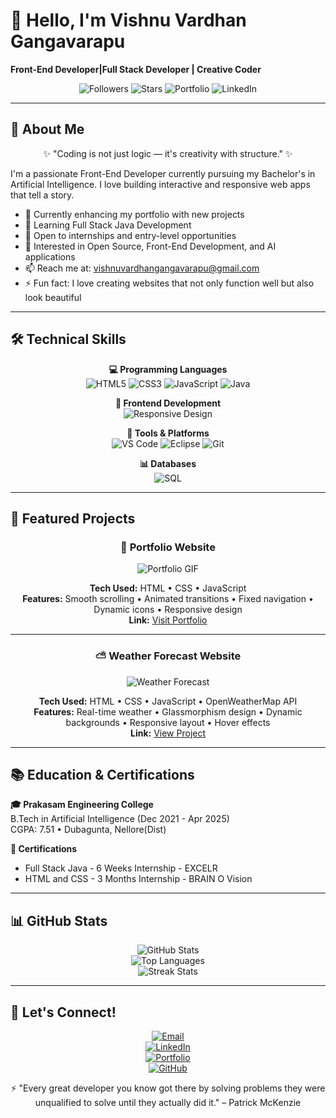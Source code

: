 # 👋 Hello, I'm Vishnu Vardhan Gangavarapu
**Front-End Developer|Full Stack Developer | Creative Coder**

<div align="center">

![Followers](https://img.shields.io/github/followers/vishnuvardhan-2004?label=Follow&style=for-the-badge&color=blue)
![Stars](https://img.shields.io/github/stars/vishnuvardhan-2004?style=for-the-badge&color=gold)
![Portfolio](https://img.shields.io/badge/Portfolio-Visit%20Now-green?style=for-the-badge)
![LinkedIn](https://img.shields.io/badge/LinkedIn-Connect%20With%20Me-blue?style=for-the-badge)

</div>

---

## 🎯 About Me
<div align="center">

✨ "Coding is not just logic — it's creativity with structure." ✨

</div>

I'm a passionate Front-End Developer currently pursuing my Bachelor's in Artificial Intelligence. I love building interactive and responsive web apps that tell a story.  

- 🔭 Currently enhancing my portfolio with new projects  
- 🌱 Learning Full Stack Java Development  
- 💼 Open to internships and entry-level opportunities  
- 💬 Interested in Open Source, Front-End Development, and AI applications  
- 📫 Reach me at: [vishnuvardhangangavarapu@gmail.com](mailto:vishnuvardhangangavarapu@gmail.com)  
- ⚡ Fun fact: I love creating websites that not only function well but also look beautiful  

---

## 🛠 Technical Skills

<div align="center">

**💻 Programming Languages**  
![HTML5](https://img.shields.io/badge/HTML5-E34F26?style=for-the-badge&logo=html5&logoColor=white)
![CSS3](https://img.shields.io/badge/CSS3-1572B6?style=for-the-badge&logo=css3&logoColor=white)
![JavaScript](https://img.shields.io/badge/JavaScript-F7DF1E?style=for-the-badge&logo=javascript&logoColor=black)
![Java](https://img.shields.io/badge/Java-ED8B00?style=for-the-badge&logo=java&logoColor=white)

**🎨 Frontend Development**  
![Responsive Design](https://img.shields.io/badge/Responsive_Design-Expert-green?style=for-the-badge)

**🔧 Tools & Platforms**  
![VS Code](https://img.shields.io/badge/VS_Code-007ACC?style=for-the-badge&logo=visual-studio-code&logoColor=white)
![Eclipse](https://img.shields.io/badge/Eclipse-2C2255?style=for-the-badge&logo=eclipse&logoColor=white)
![Git](https://img.shields.io/badge/Git-F05032?style=for-the-badge&logo=git&logoColor=white)

**📊 Databases**  
![SQL](https://img.shields.io/badge/SQL-4479A1?style=for-the-badge&logo=mysql&logoColor=white)

</div>

---

## 🚀 Featured Projects

<div align="center">

### 🌟 Portfolio Website
![Portfolio GIF](https://media.giphy.com/media/xT9IgzoKnwFNmISR8I/giphy.gif)

**Tech Used:** HTML • CSS • JavaScript  
**Features:** Smooth scrolling • Animated transitions • Fixed navigation • Dynamic icons • Responsive design  
**Link:** [Visit Portfolio](https://vishnuvardhan-2004.github.io/Portfolio/)

---

### ⛅ Weather Forecast Website
![Weather Forecast](https://raw.githubusercontent.com/alexkowsik/react-weather-app/master/src/images/screenshot.png)

**Tech Used:** HTML • CSS • JavaScript • OpenWeatherMap API  
**Features:** Real-time weather • Glassmorphism design • Dynamic backgrounds • Responsive layout • Hover effects  
**Link:** [View Project](https://vishnuvardhan-2004.github.io/Portfolio/)

</div>

---

## 📚 Education & Certifications

**🎓 Prakasam Engineering College**  
B.Tech in Artificial Intelligence (Dec 2021 - Apr 2025)  
CGPA: 7.51 • Dubagunta, Nellore(Dist)

**📖 Certifications**  
- Full Stack Java - 6 Weeks Internship - EXCELR  
- HTML and CSS - 3 Months Internship - BRAIN O Vision

---

## 📊 GitHub Stats
<div align="center">

![GitHub Stats](https://github-readme-stats.vercel.app/api?username=vishnuvardhan-2004&show_icons=true&theme=radical&count_private=true)  
![Top Languages](https://github-readme-stats.vercel.app/api/top-langs/?username=vishnuvardhan-2004&layout=compact&theme=radical)  
![Streak Stats](https://github-readme-streak-stats.herokuapp.com/?user=vishnuvardhan-2004&theme=radical)

</div>

---

## 🌟 Let's Connect!
<div align="center">

[![Email](https://img.shields.io/badge/Email-vishnuvardhangangavarapu@gmail.com-red?style=for-the-badge&logo=gmail)](mailto:vishnuvardhangangavarapu@gmail.com)  
[![LinkedIn](https://img.shields.io/badge/LinkedIn-Vishnu%20Vardhan%20Gangavarapu-blue?style=for-the-badge&logo=linkedin)](https://www.linkedin.com/in/vishnu-vardhan-gangavarapu/)  
[![Portfolio](https://img.shields.io/badge/Portfolio-Visit%20My%20Website-green?style=for-the-badge)](https://vishnuvardhan-2004.github.io/Portfolio/)   
[![GitHub](https://img.shields.io/badge/GitHub-vishnuvardhan--2004-black?style=for-the-badge&logo=github)](https://github.com/vishnuvardhan-2004)

</div>

<div align="center">

⚡ "Every great developer you know got there by solving problems they were unqualified to solve until they actually did it." – Patrick McKenzie

</div>
